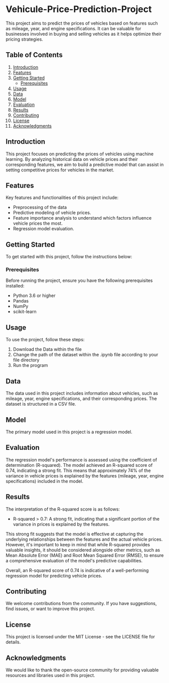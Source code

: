 # Vehicule-Price-Prediction-Project

This project aims to predict the prices of vehicles based on features such as mileage, year, and engine specifications. It can be valuable for businesses involved in buying and selling vehicles as it helps optimize their pricing strategies.

## Table of Contents

1. [Introduction](#introduction)
2. [Features](#features)
3. [Getting Started](#getting-started)
   - [Prerequisites](#prerequisites)
4. [Usage](#usage)
5. [Data](#data)
6. [Model](#model)
7. [Evaluation](#evaluation)
8. [Results](#results)
9. [Contributing](#contributing)
10. [License](#license)
11. [Acknowledgments](#acknowledgments)

## Introduction

This project focuses on predicting the prices of vehicles using machine learning. By analyzing historical data on vehicle prices and their corresponding features, we aim to build a predictive model that can assist in setting competitive prices for vehicles in the market.

## Features

Key features and functionalities of this project include:
- Preprocessing of the data
- Predictive modeling of vehicle prices.
- Feature importance analysis to understand which factors influence vehicle prices the most.
- Regression model evaluation.

## Getting Started

To get started with this project, follow the instructions below:

### Prerequisites

Before running the project, ensure you have the following prerequisites installed:

- Python 3.6 or higher
- Pandas
- NumPy
- scikit-learn

## Usage 

To use the project, follow these steps:
1. Download the Data within the file
2. Change the path of the dataset within the .ipynb file according to your file directory
3. Run the program

## Data

The data used in this project includes information about vehicles, such as mileage, year, engine specifications, and their corresponding prices. The dataset is structured in a CSV file.

## Model

The primary model used in this project is a regression model. 

## Evaluation 

The regression model's performance is assessed using the coefficient of determination (R-squared). The model achieved an R-squared score of 0.74, indicating a strong fit. This means that approximately 74% of the variance in vehicle prices is explained by the features (mileage, year, engine specifications) included in the model.

## Results 

The interpretation of the R-squared score is as follows:

- R-squared > 0.7: A strong fit, indicating that a significant portion of the variance in prices is explained by the features.

This strong fit suggests that the model is effective at capturing the underlying relationships between the features and the actual vehicle prices. However, it's important to keep in mind that while R-squared provides valuable insights, it should be considered alongside other metrics, such as Mean Absolute Error (MAE) and Root Mean Squared Error (RMSE), to ensure a comprehensive evaluation of the model's predictive capabilities.

Overall, an R-squared score of 0.74 is indicative of a well-performing regression model for predicting vehicle prices.

## Contributing

We welcome contributions from the community. If you have suggestions, find issues, or want to improve this project. 

## License

This project is licensed under the MIT License - see the LICENSE file for details.

## Acknowledgments

We would like to thank the open-source community for providing valuable resources and libraries used in this project.


